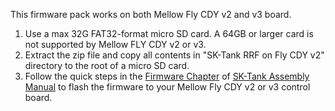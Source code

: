 This firmware pack works on both Mellow Fly CDY v2 and v3 board.

1. Use a max 32G FAT32-format micro SD card. A 64GB or larger card is not supported by Mellow FLY CDY v2 or v3.
2. Extract the zip file and copy all contents in "SK-Tank RRF on Fly CDY v2" directory to the root of a micro SD card.
3. Follow the quick steps in the [Firmware Chapter](https://sites.google.com/view/seckit-wiki/sk-tank-350x350x400/assembly-manual/sk-tank-assembly-manual/12-firmware) of [SK-Tank Assembly Manual](https://sites.google.com/view/seckit-wiki/sk-tank-350x350x400/assembly-manual/sk-tank-assembly-manual) to flash the firmware to your Mellow Fly CDY v2 or v3 control board.
